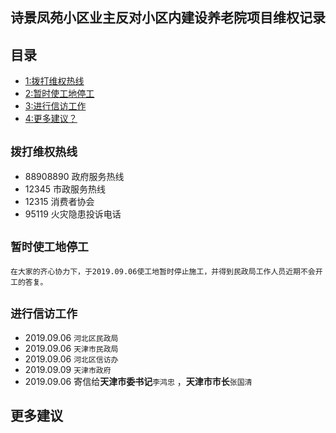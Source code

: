 ## 诗景凤苑小区业主反对小区内建设养老院项目维权记录

## 目录
 - [1:拨打维权热线](#拨打维权热线)
 - [2:暂时使工地停工](#暂时使工地停工)
 - [3:进行信访工作](#进行信访工作)
 - [4:更多建议？](#更多建议)


##  `拨打维权热线`
- 88908890 政府服务热线
- 12345 市政服务热线
- 12315 消费者协会
- 95119 火灾隐患投诉电话
 
 
##  `暂时使工地停工`

	在大家的齐心协力下，于2019.09.06使工地暂时停止施工，并得到民政局工作人员近期不会开工的答复。


## `进行信访工作`

- 2019.09.06  `河北区民政局`
- 2019.09.06  `天津市民政局` 
- 2019.09.06 `河北区信访办`
- 2019.09.09  `天津市政府`
- 2019.09.06  寄信给**天津市委书记**`李鸿忠` ，**天津市市长**`张国清`



## 更多建议
